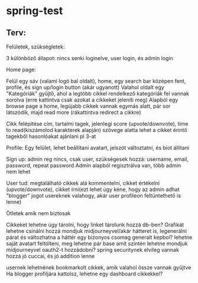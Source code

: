 # spring-test


## Terv:

Felületek, szükségletek:

3 különböző állapot: nincs senki loginelve, user login, és admin login

Home page: 

Felül egy sáv (valami logó bal oldalt), home, egy search bar középen fent, profile, és sign up/login button (akár ugyanott)
Valahol oldalt egy "Kategóriák" gyűjtő, ahol a legtöbb cikkel rendelkező kategóriák fel vannak sorolva (erre kattintva csak azokat a cikkeket jeleníti meg)
Alapból egy browse page a home, legújabb cikkek vannak egymás alatt, pár sor látszódik, majd read more (rákattintva redirect a cikkre)

Cikk felépítése
cím, tartalmi tagek, jelenlegi score (upvote/downvote), time to read(kiszámolod karakterek alapján) szövege
alatta lehet a cikket érintő tagekből hasonlóakat ajánlani pl 3-at

Profile: Egy felület, lehet beállítani avatart, jelszót változtatni, és biot állítani

Sign up: admin reg nincs, csak user, szükségesek hozzá: username, email, password, repeat password
Admin alapból regisztrálva van, több admin nem lehet

User tud: megtalálható cikkek alá kommentelni, cikket értékelni (upvote/downvote), cikket írni(ezt lehet úgy kéne, hogy az admin adhat "blogger" jogot usereknek valahogy, akár user profileon feltüntethető is lenne)




Ötletek amik nem biztosak

Cikkeket lehetne úgy tárolni, hogy linket tárolunk hozzá db-ben?
Grafikát lehetne csinálni hozzá mondjuk midjourneyvel/akár hátteret is, legenerálni párat és változhatna a háttér egy bizonyos csomag generalt kepbol?
lehetne saját avatart feltölteni, meg lehetne pár base amit szintén lehetne mondjuk midjourneyvel
oauth2-t hozzádobni? spring securitynek elvileg vannak hozzá jó cuccai, és jó addition lenne

usernek lehetnének bookmarkolt cikkek, amik valahol össze vannak gyűjtve
Ha blogger profiljára kattolsz, lehetne egy dashboard cikkekkel?